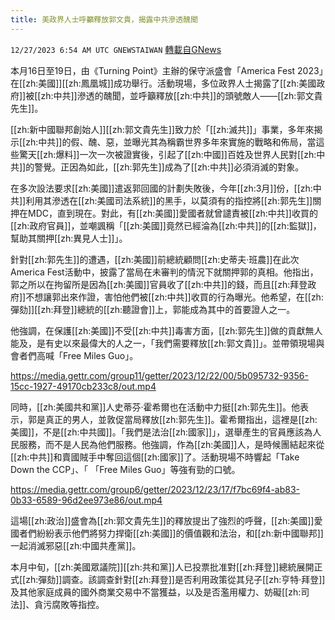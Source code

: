 ```yaml
---
title: 美政界人士呼籲釋放郭文貴，揭露中共滲透醜聞
---
```

`12/27/2023 6:54 AM UTC GNEWSTAIWAN` [轉載自GNews](https://gnews.org/articles/2155791)



本月16日至19日，由《Turning Point》主辦的保守派盛會「America Fest 2023」在[[zh:美國]][[zh:鳳凰城]]成功舉行。活動現場，多位政界人士揭露了[[zh:美國政府]]被[[zh:中共]]滲透的醜聞，並呼籲釋放[[zh:中共]]的頭號敵人——[[zh:郭文貴先生]]。  

[[zh:新中國聯邦創始人]][[zh:郭文貴先生]]致力於「[[zh:滅共]]」事業，多年來揭示[[zh:中共]]的假、醜、惡，並曝光其為稱霸世界多年來實施的戰略和佈局，當這些驚天[[zh:爆料]]一次一次被證實後，引起了[[zh:中國]]百姓及世界人民對[[zh:中共]]的警覺。正因為如此，[[zh:郭先生]]成為了[[zh:中共]]必須消滅的對象。

  

在多次設法要求[[zh:美國]]遣返郭回國的計劃失敗後，今年[[zh:3月]]份，[[zh:中共]]利用其滲透在[[zh:美國司法系統]]的黑手，以莫須有的指控將[[zh:郭先生]]關押在MDC，直到現在。對此，有[[zh:美國]]愛國者就曾譴責被[[zh:中共]]收買的[[zh:政府官員]]，並嘲諷稱「[[zh:美國]]竟然已經淪為[[zh:中共]]的[[zh:監獄]]，幫助其關押[[zh:異見人士]]」。

  

針對[[zh:郭先生]]的遭遇，[[zh:美國]]前總統顧問[[zh:史蒂夫·班農]]在此次America Fest活動中，披露了當局在未審判的情況下就關押郭的真相。他指出，郭之所以在拘留所是因為[[zh:美國]]官員收了[[zh:中共]]的錢，而且[[zh:拜登政府]]不想讓郭出來作證，害怕他們被[[zh:中共]]收買的行為曝光。他希望，在[[zh:彈劾]][[zh:拜登]]總統的[[zh:聽證會]]上，郭能成為其中的首要證人之一。

  

他強調，在保護[[zh:美國]]不受[[zh:中共]]毒害方面，[[zh:郭先生]]做的貢獻無人能及，是有史以來最偉大的人之一，「我們需要釋放[[zh:郭文貴]]」。並帶領現場與會者們高喊「Free Miles Guo」。


https://media.gettr.com/group11/getter/2023/12/22/00/5b095732-9356-15cc-1927-49170cb233c8/out.mp4


同時，[[zh:美國共和黨]]人史蒂芬·霍希爾也在活動中力挺[[zh:郭先生]]。他表示，郭是真正的男人，並敦促當局釋放[[zh:郭先生]]。霍希爾指出，這裡是[[zh:美國]]，不是[[zh:中共國]]。「我們是法治[[zh:國家]]」，選舉產生的官員應該為人民服務，而不是人民為他們服務。他強調，作為[[zh:美國]]人，是時候團結起來從[[zh:中共]]和賣國賊手中奪回這個[[zh:國家]]了。活動現場不時響起「Take Down the CCP」、「 「Free Miles Guo」等強有勁的口號。


https://media.gettr.com/group6/getter/2023/12/23/17/f7bc69f4-ab83-0b33-6589-96d2ee973e86/out.mp4

這場[[zh:政治]]盛會為[[zh:郭文貴先生]]的釋放提出了強烈的呼聲，[[zh:美國]]愛國者們紛紛表示他們將努力捍衛[[zh:美國]]的價值觀和法治，和[[zh:新中國聯邦]]一起消滅邪惡[[zh:中國共產黨]]。

  

本月中旬，[[zh:美國眾議院]][[zh:共和黨]]人已投票批准對[[zh:拜登]]總統展開正式[[zh:彈劾]]調查。該調查針對[[zh:拜登]]是否利用政策從其兒子[[zh:亨特·拜登]]及其他家庭成員的國外商業交易中不當獲益，以及是否濫用權力、妨礙[[zh:司法]]、貪污腐敗等指控。

